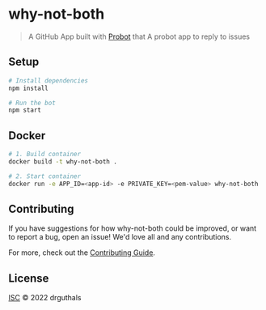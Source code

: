 # why-not-both

> A GitHub App built with [Probot](https://github.com/probot/probot) that A probot app to reply to issues

## Setup

```sh
# Install dependencies
npm install

# Run the bot
npm start
```

## Docker

```sh
# 1. Build container
docker build -t why-not-both .

# 2. Start container
docker run -e APP_ID=<app-id> -e PRIVATE_KEY=<pem-value> why-not-both
```

## Contributing

If you have suggestions for how why-not-both could be improved, or want to report a bug, open an issue! We'd love all and any contributions.

For more, check out the [Contributing Guide](CONTRIBUTING.md).

## License

[ISC](LICENSE) © 2022 drguthals
